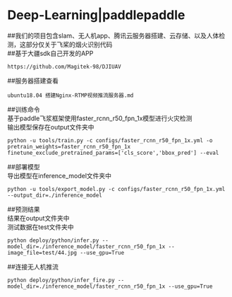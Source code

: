 # Deep-Learning|paddlepaddle
##我们的项目包含slam、无人机app、腾讯云服务器搭建、云存储、以及人体检测，这部分仅关于飞桨的烟火识别代码  
##基于大疆sdk自己开发的APP
```
https://github.com/Magitek-98/DJIUAV
```
##服务器搭建查看
```
ubuntu18.04 搭建Nginx-RTMP视频推流服务器.md
```


##训练命令  
基于paddle飞浆框架使用faster_rcnn_r50_fpn_1x模型进行火灾检测  
输出模型保存在output文件夹中
```
python -u tools/train.py -c configs/faster_rcnn_r50_fpn_1x.yml -o pretrain_weights=faster_rcnn_r50_fpn_1x finetune_exclude_pretrained_params=['cls_score','bbox_pred'] --eval
```
##部署模型  
导出模型在inference_model文件夹中
```
python -u tools/export_model.py -c configs/faster_rcnn_r50_fpn_1x.yml --output_dir=./inference_model
```
##预测结果  
结果在output文件夹中  
测试数据在test文件夹中
```
python deploy/python/infer.py --model_dir=./inference_model/faster_rcnn_r50_fpn_1x --image_file=test/44.jpg --use_gpu=True
```
##连接无人机推流
```
python deploy/python/infer_fire.py --model_dir=./inference_model/faster_rcnn_r50_fpn_1x --use_gpu=True
```
